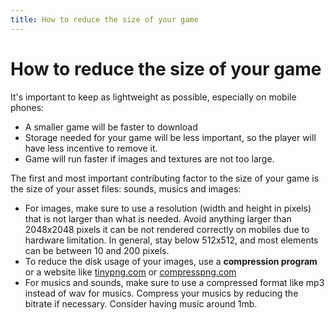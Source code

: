 ```yaml
---
title: How to reduce the size of your game
---
```

# How to reduce the size of your game

It's important to keep as lightweight as possible, especially on mobile phones:

* A smaller game will be faster to download
* Storage needed for your game will be less important, so the player will have less incentive to remove it.
* Game will run faster if images and textures are not too large.

The first and most important contributing factor to the size of your game is the size of your asset files: sounds, musics and images:

* For images, make sure to use a resolution (width and height in pixels) that is not larger than what is needed. Avoid anything larger than 2048x2048 pixels it can be not rendered correctly on mobiles due to hardware limitation. In general, stay below 512x512, and most elements can be between 10 and 200 pixels.
* To reduce the disk usage of your images, use a **compression program** or a website like [tinypng.com](https://tinypng.com/) or [compresspng.com](https://compresspng.com/)
* For musics and sounds, make sure to use a compressed format like mp3 instead of wav for musics. Compress your musics by reducing the bitrate if necessary. Consider having music around 1mb.